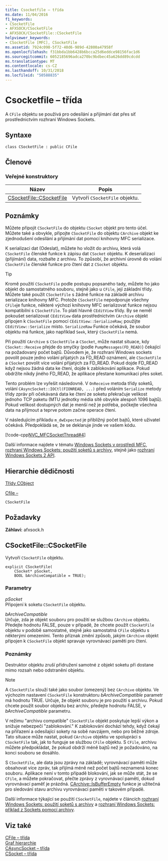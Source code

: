 ```yaml
---
title: Csocketfile – třída
ms.date: 11/04/2016
f1_keywords:
- CSocketFile
- AFXSOCK/CSocketFile
- AFXSOCK/CSocketFile::CSocketFile
helpviewer_keywords:
- CSocketFile [MFC], CSocketFile
ms.assetid: 7924c098-5f72-40d6-989d-42800a47958f
ms.openlocfilehash: f31bbda1bb6428b6bcca25d6eddce98156fac1d6
ms.sourcegitcommit: 6052185696adca270bc9bdbec45a626dd89cdcdd
ms.translationtype: MT
ms.contentlocale: cs-CZ
ms.lasthandoff: 10/31/2018
ms.locfileid: "50588835"
---
```

# <a name="csocketfile-class"></a>Csocketfile – třída

A `CFile` objektu se používá pro odesílání a přijímání dat přes síť prostřednictvím rozhraní Windows Sockets.

## <a name="syntax"></a>Syntaxe

```
class CSocketFile : public CFile
```

## <a name="members"></a>Členové

### <a name="public-constructors"></a>Veřejné konstruktory

|Název|Popis|
|----------|-----------------|
|[CSocketFile::CSocketFile](#csocketfile)|Vytvoří `CSocketFile` objektu.|

## <a name="remarks"></a>Poznámky

Můžete připojit `CSocketFile` do objektu `CSocket` objekt pro tento účel. Můžete také a obvykle, připojte `CSocketFile` do objektu `CArchive` objekt ke zjednodušení odesílání a přijímání dat pomocí knihovny MFC serializace.

K serializaci dat (Odeslat), můžete ho vložit do archivu, která volá `CSocketFile` členské funkce k zápisu dat `CSocket` objektu. K deserializaci (přijímání) data, rozbalte z archivu. To způsobí, že archivní úrovně do volání `CSocketFile` členské funkce pro čtení dat z `CSocket` objektu.

> [!TIP]
>  Kromě použití `CSocketFile` podle postupu popsaného tady, můžete ho jako objekt do samostatného souboru, stejně jako u `CFile`, její základní třídy. Můžete také použít `CSocketFile` s žádné funkce na základě archivu serializace knihovny MFC. Protože `CSocketFile` nepodporuje všechny `CFile`je funkce, některé výchozí knihovny MFC serializovat funkce nejsou kompatibilní s `CSocketFile`. To platí hlavně `CEditView` třídy. By se neměl pokoušet serializovat `CEditView` data prostřednictvím `CArchive` objekt připojen k `CSocketFile` pomocí `CEditView::SerializeRaw`; použijte `CEditView::Serialize` místo. `SerializeRaw` Funkce očekává, že soubor objektu má funkce, jako například `Seek`, který `CSocketFile` nemá.

Při použití `CArchive` s `CSocketFile` a `CSocket`, může nastat situace, kdy `CSocket::Receive` přejde do smyčky (podle `PumpMessages(FD_READ)`) čekající na požadovaný počet bajtů. Důvodem je, že rozhraní Windows sockets povolit pouze jedno volání přijatých za FD_READ oznámení, ale `CSocketFile` a `CSocket` povolit více volání přijatých za FD_READ. Pokud dojde FD_READ když nejsou žádná data ke čtení, dojde k zablokování aplikace. Pokud obdržíte nikdy jiného FD_READ, že aplikace přestane komunikaci přes soket.

Tento problém lze vyřešit následovně. V `OnReceive` metoda třídy soketů, volání `CAsyncSocket::IOCtl(FIONREAD, ...)` před voláním `Serialize` metody třídy zpráv při očekávaná data ke čtení ze soketu překračuje velikost jednoho TCP paketu (MTU jednotky média sítě obvykle alespoň 1096 bajtů). Pokud velikost dostupných dat je menší než je potřeba, počkejte všechna data na přijmout a teprve potom začne operace čtení.

V následujícím příkladu `m_dwExpected` je přibližný počet bajtů, které uživatel očekává. Předpokládá se, že se deklaruje jinde ve vašem kódu.

[!code-cpp[NVC_MFCSocketThread#4](../../mfc/reference/codesnippet/cpp/csocketfile-class_1.cpp)]

Další informace najdete v tématu [Windows Sockets v prostředí MFC](../../mfc/windows-sockets-in-mfc.md), [rozhraní Windows Sockets: použití soketů s archivy](../../mfc/windows-sockets-using-sockets-with-archives.md), stejně jako [rozhraní Windows Sockets 2 API](/windows/desktop/WinSock/windows-sockets-start-page-2).

## <a name="inheritance-hierarchy"></a>Hierarchie dědičnosti

[Třídy CObject](../../mfc/reference/cobject-class.md)

[Cfile –](../../mfc/reference/cfile-class.md)

`CSocketFile`

## <a name="requirements"></a>Požadavky

**Záhlaví:** afxsock.h

##  <a name="csocketfile"></a>  CSocketFile::CSocketFile

Vytvoří `CSocketFile` objektu.

```
explicit CSocketFile(
    CSocket* pSocket,
    BOOL bArchiveCompatible = TRUE);
```

### <a name="parameters"></a>Parametry

*pSocket*<br/>
Připojení k soketu `CSocketFile` objektu.

*bArchiveCompatible*<br/>
Určuje, zda je objekt souboru pro použití se službou `CArchive` objektu. Předejte hodnotu FALSE, pouze v případě, že chcete použít `CSocketFile` objektu v podobě samostatné, stejně jako samostatná `CFile` objektu s některými omezeními. Tento příznak změní způsob, jakým `CArchive` objekt připojen k `CSocketFile` objekt spravuje vyrovnávací paměti pro čtení.

### <a name="remarks"></a>Poznámky

Destruktor objektu zruší přidružení samotné z objekt soketu při dostane mimo rozsah nebo odstranění objektu.

> [!NOTE]
>  A `CSocketFile` slouží také jako soubor (omezený) bez `CArchive` objektu. Ve výchozím nastavení `CSocketFile` konstruktoru *bArchiveCompatible* parametr má hodnotu TRUE. Určuje, že objekt souboru je pro použití s archivu. Pokud chcete použít soubor objektu bez archiv, předejte hodnotu FALSE, v *bArchiveCompatible* parametru.

V režimu "archivu compatible" `CSocketFile` objekt poskytuje lepší výkon a snižuje nebezpečí "zablokování." K zablokování dochází tehdy, když čekají na přiřazení a odesílající sokety na sobě navzájem, nebo pro běžné zdroje. Tato situace může nastat, pokud `CArchive` objektu ve spolupráci s `CSocketFile` tak, jak to funguje se službou `CFile` objektu. S `CFile`, archivu můžete předpokládat, že pokud obdrží méně bajtů než je požadováno, na konci souboru se dosáhlo.

S `CSocketFile`, ale data jsou zprávy na základě; vyrovnávací paměti může obsahovat více zpráv, tak přijímá méně než počet bajtů neznamená konec souboru. Aplikace není v tomto případě blokování, jak se může stát, že se `CFile`, a můžete pokračovat, přečte zprávy z vyrovnávací paměti, dokud vyrovnávací paměť je prázdná. [CArchive::IsBufferEmpty](../../mfc/reference/carchive-class.md#isbufferempty) funkce je užitečná pro sledování stavu archivu vyrovnávací paměti v takovém případě.

Další informace týkající se použití `CSocketFile`, najdete v článcích [rozhraní Windows Sockets: použití soketů s archivy](../../mfc/windows-sockets-using-sockets-with-archives.md) a [rozhraní Windows Sockets: příklad z Sockets pomocí archivy](../../mfc/windows-sockets-example-of-sockets-using-archives.md).

## <a name="see-also"></a>Viz také

[CFile – třída](../../mfc/reference/cfile-class.md)<br/>
[Graf hierarchie](../../mfc/hierarchy-chart.md)<br/>
[CAsyncSocket – třída](../../mfc/reference/casyncsocket-class.md)<br/>
[CSocket – třída](../../mfc/reference/csocket-class.md)

